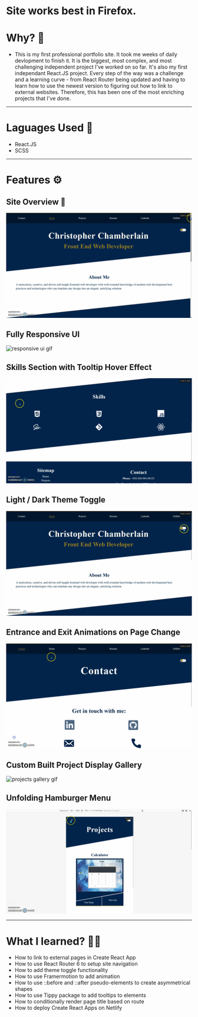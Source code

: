 # Site works best in Firefox.

# Why? 🤔
- This is my first professional portfolio site. It took me weeks of daily devlopment to finish it. It is the biggest, most complex, and most challenging independent project I've worked on so far. It's also my first independant React.JS project. Every step of the way was a challenge and a learning curve - from React Router being updated and having to learn how to use the newest version to figuring out how to link to external websites. Therefore, this has been one of the most enriching projects that I've done.

---

# Laguages Used 💬
- React.JS
- SCSS

---

# Features ⚙

## Site Overview 🧐
![site overview gif](./img/pfoverview.gif)

## Fully Responsive UI
![responsive ui gif](./img/pfresponsiveui.gif)

## Skills Section with Tooltip Hover Effect
![tooltips gif](./img/pftooltips.gif)

## Light / Dark Theme Toggle
![theme toggle gif](./img/pfthemetoggle.gif)

## Entrance and Exit Animations on Page Change
![entrance & exit animations gif](./img/pfentexani.gif)

## Custom Built Project Display Gallery
![projects gallery gif](./img/pfprojectsgallery.gif)

## Unfolding Hamburger Menu
![unfolding hamburger menu](./img/pfhamburger.gif)


---

# What I learned? 👨‍💻
- How to link to external pages in Create React App
- How to use React Router 6 to setup site navigation
- How to add theme toggle functionality
- How to use Framermotion to add animation 
- How to use ::before and ::after pseudo-elements to create asymmetrical shapes
- How to use Tippy package to add tooltips to elements
- How to conditionally render page title based on route
- How to deploy Create React Apps on Netlify
